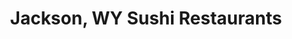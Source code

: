 ---
layout: city
title: Jackson, WY Sushi Restaurants
permalink: /wyoming/jackson/
stateAbbr: WY
stateName: Wyoming
cityName: Jackson

---